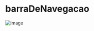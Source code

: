 # barraDeNavegacao
![image](https://user-images.githubusercontent.com/108469634/177841213-4ba4b927-7951-42dc-a9a0-7ab6794089b1.png)
